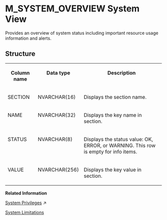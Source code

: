 <!-- loio20c61f0675191014a1d5f96d9668855b -->

# M\_SYSTEM\_OVERVIEW System View

Provides an overview of system status including important resource usage information and alerts.



<a name="loio20c61f0675191014a1d5f96d9668855b___m__s_y_s_t_e_m__o_v_e_r_v_i_e_w_1struct_M_SYSTEM_OVERVIEW"/>

## Structure


<table>
<tr>
<th valign="top">

Column name

</th>
<th valign="top">

Data type

</th>
<th valign="top">

Description

</th>
</tr>
<tr>
<td valign="top">

SECTION

</td>
<td valign="top">

NVARCHAR\(16\)

</td>
<td valign="top">

Displays the section name.

</td>
</tr>
<tr>
<td valign="top">

NAME

</td>
<td valign="top">

NVARCHAR\(32\)

</td>
<td valign="top">

Displays the key name in section.

</td>
</tr>
<tr>
<td valign="top">

STATUS

</td>
<td valign="top">

NVARCHAR\(8\)

</td>
<td valign="top">

Displays the status value: OK, ERROR, or WARNING. This row is empty for info items.

</td>
</tr>
<tr>
<td valign="top">

VALUE

</td>
<td valign="top">

NVARCHAR\(256\)

</td>
<td valign="top">

Displays the key value in section.

</td>
</tr>
</table>

**Related Information**  


[System Privileges](https://help.sap.com/viewer/a1317de16a1e41a6b0ff81849d80713c/2024_3_QRC/en-US/cadbcfc38b084808b80b3551b1cd756e.html "System privileges control general system activities.") :arrow_upper_right:

[System Limitations](../../010-SQL-Reference/system-limitations-20a7605.md "Limitations to take into consideration when administering an SAP HANA Cloud database.")

